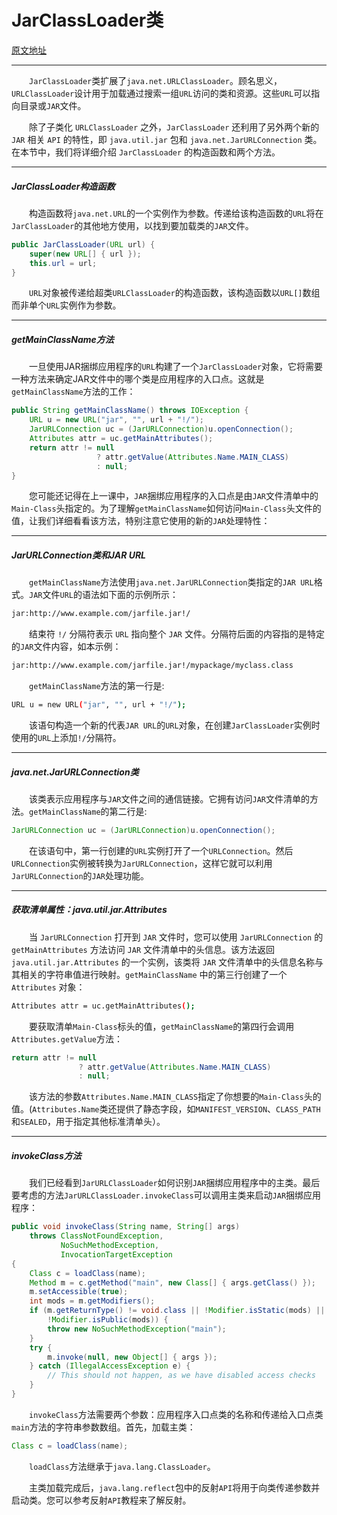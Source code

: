 # JarClassLoader类

[原文地址](https://docs.oracle.com/javase/tutorial/deployment/jar/jarclassloader.html)



---



&emsp;&emsp;`JarClassLoader`类扩展了`java.net.URLClassLoader`。顾名思义，`URLClassLoader`设计用于加载通过搜索一组`URL`访问的类和资源。这些`URL`可以指向目录或`JAR`文件。

&emsp;&emsp;除了子类化 `URLClassLoader` 之外，`JarClassLoader` 还利用了另外两个新的 `JAR` 相关 `API` 的特性，即 `java.util.jar` 包和 `java.net.JarURLConnection` 类。在本节中，我们将详细介绍 `JarClassLoader` 的构造函数和两个方法。



---



##### JarClassLoader构造函数

&emsp;&emsp;构造函数将`java.net.URL`的一个实例作为参数。传递给该构造函数的`URL`将在`JarClassLoader`的其他地方使用，以找到要加载类的`JAR`文件。

```java
public JarClassLoader(URL url) {
    super(new URL[] { url });
    this.url = url;
}
```

&emsp;&emsp;`URL`对象被传递给超类`URLClassLoader`的构造函数，该构造函数以`URL[]`数组而非单个`URL`实例作为参数。



---



##### getMainClassName方法

&emsp;&emsp;一旦使用JAR捆绑应用程序的`URL`构建了一个`JarClassLoader`对象，它将需要一种方法来确定JAR文件中的哪个类是应用程序的入口点。这就是`getMainClassName`方法的工作：

```java
public String getMainClassName() throws IOException {
    URL u = new URL("jar", "", url + "!/");
    JarURLConnection uc = (JarURLConnection)u.openConnection();
    Attributes attr = uc.getMainAttributes();
    return attr != null
                   ? attr.getValue(Attributes.Name.MAIN_CLASS)
                   : null;
}
```

&emsp;&emsp;您可能还记得在上一课中，`JAR`捆绑应用程序的入口点是由`JAR`文件清单中的`Main-Class`头指定的。为了理解`getMainClassName`如何访问`Main-Class`头文件的值，让我们详细看看该方法，特别注意它使用的新的`JAR`处理特性：



---



##### JarURLConnection类和JAR URL

&emsp;&emsp;`getMainClassName`方法使用`java.net.JarURLConnection`类指定的`JAR URL`格式。`JAR`文件`URL`的语法如下面的示例所示：

```bash
jar:http://www.example.com/jarfile.jar!/
```

&emsp;&emsp;结束符 `!/` 分隔符表示 `URL` 指向整个 `JAR` 文件。分隔符后面的内容指的是特定的`JAR`文件内容，如本示例：

```bash
jar:http://www.example.com/jarfile.jar!/mypackage/myclass.class
```

&emsp;&emsp;`getMainClassName`方法的第一行是:

```bash
URL u = new URL("jar", "", url + "!/");
```

&emsp;&emsp;该语句构造一个新的代表`JAR URL`的`URL`对象，在创建`JarClassLoader`实例时使用的`URL`上添加`!/`分隔符。



---



##### java.net.JarURLConnection类

&emsp;&emsp;该类表示应用程序与`JAR`文件之间的通信链接。它拥有访问`JAR`文件清单的方法。`getMainClassName`的第二行是:

```java
JarURLConnection uc = (JarURLConnection)u.openConnection();
```

&emsp;&emsp;在该语句中，第一行创建的`URL`实例打开了一个`URLConnection`。然后`URLConnection`实例被转换为`JarURLConnection`，这样它就可以利用`JarURLConnection`的`JAR`处理功能。



---



##### 获取清单属性：java.util.jar.Attributes

&emsp;&emsp;当 `JarURLConnection` 打开到 `JAR` 文件时，您可以使用 `JarURLConnection` 的 `getMainAttributes` 方法访问 `JAR` 文件清单中的头信息。该方法返回 `java.util.jar.Attributes` 的一个实例，该类将 `JAR` 文件清单中的头信息名称与其相关的字符串值进行映射。`getMainClassName` 中的第三行创建了一个 `Attributes` 对象：

```bash
Attributes attr = uc.getMainAttributes();
```

&emsp;&emsp;要获取清单`Main-Class`标头的值，`getMainClassName`的第四行会调用`Attributes.getValue`方法：

```java
return attr != null
               ? attr.getValue(Attributes.Name.MAIN_CLASS)
               : null;
```

&emsp;&emsp;该方法的参数`Attributes.Name.MAIN_CLASS`指定了你想要的`Main-Class`头的值。(`Attributes.Name`类还提供了静态字段，如`MANIFEST_VERSION`、`CLASS_PATH`和`SEALED`，用于指定其他标准清单头）。



---



##### invokeClass方法

&emsp;&emsp;我们已经看到`JarURLClassLoader`如何识别`JAR`捆绑应用程序中的主类。最后要考虑的方法`JarURLClassLoader.invokeClass`可以调用主类来启动`JAR`捆绑应用程序：

```java
public void invokeClass(String name, String[] args)
    throws ClassNotFoundException,
           NoSuchMethodException,
           InvocationTargetException
{
    Class c = loadClass(name);
    Method m = c.getMethod("main", new Class[] { args.getClass() });
    m.setAccessible(true);
    int mods = m.getModifiers();
    if (m.getReturnType() != void.class || !Modifier.isStatic(mods) ||
        !Modifier.isPublic(mods)) {
        throw new NoSuchMethodException("main");
    }
    try {
        m.invoke(null, new Object[] { args });
    } catch (IllegalAccessException e) {
        // This should not happen, as we have disabled access checks
    }
}
```

&emsp;&emsp;`invokeClass`方法需要两个参数：应用程序入口点类的名称和传递给入口点类`main`方法的字符串参数数组。首先，加载主类：

```java
Class c = loadClass(name);
```

&emsp;&emsp;`loadClass`方法继承于`java.lang.ClassLoader`。

&emsp;&emsp;主类加载完成后，`java.lang.reflect`包中的反射`API`将用于向类传递参数并启动类。您可以参考反射`API`教程来了解反射。